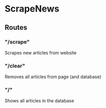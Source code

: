 # ScrapeNews

## Routes

### "/scrape"
Scrapes new articles from website

### "/clear"
Removes all articles from page (and database)

### "/"
Shows all articles in the database